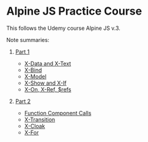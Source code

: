 # Alpine JS Practice Course

This follows the Udemy course Alpine JS v.3. 

Note summaries:

1. [Part 1](./theory_part_1/README.md)
    - [X-Data and X-Text](./theory_part_1/README.md#x-data-and-x-text)
    - [X-Bind](./theory_part_1/README.md#x-bind)
    - [X-Model](./theory_part_1/README.md#x-model)
    - [X-Show and X-If](./theory_part_1/README.md#x-show-and-x-if)
    - [X-On, X-Ref, $refs](./theory_part_1/README.md#x-on-x-ref-and-refs)

2. [Part 2](./theory_part_2/README.md)
    - [Function Component Calls](./theory_part_2/README.md#function-component-calls)
    - [X-Transition](./theory_part_2/README.md#x-transitions-with-modifiers-on-x-show)
    - [X-Cloak](./theory_part_2/README.md#x-cloak)
    - [X-For](./theory_part_2/README.md#x-for)